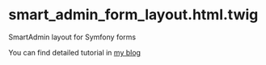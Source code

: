 smart_admin_form_layout.html.twig
=======================

SmartAdmin layout for Symfony forms

You can find detailed tutorial in [my blog](http://vria.eu/news/2016/3/26/developing-smartadmin-layout-for-symfony-forms)
